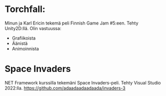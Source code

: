 # Torchfall:

Minun ja Karl Ericin tekemä peli Finnish Game Jam #5:een. Tehty Unity2D:llä.
Olin vastuussa:
- Grafiikoista
- Äänistä
- Animoinnista

# Space Invaders

NET Framework kurssilla tekemäni Space Invaders-peli. Tehty Visual Studio 2022:lla.
https://github.com/adaadaadaadaada/invaders-3
